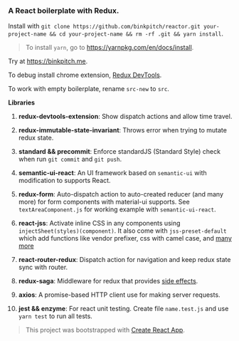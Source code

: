 ### A React boilerplate with Redux.

Install with ```git clone https://github.com/binkpitch/reactor.git your-project-name && cd your-project-name && rm -rf .git && yarn install```. 
> To install ```yarn```, go to https://yarnpkg.com/en/docs/install.

Try at https://binkpitch.me.

To debug install chrome extension, [Redux DevTools](https://chrome.google.com/webstore/detail/redux-devtools/lmhkpmbekcpmknklioeibfkpmmfibljd).

To work with empty boilerplate, rename ```src-new``` to ```src```.

**Libraries**

1. **redux-devtools-extension**: Show dispatch actions and allow time travel.

2. **redux-immutable-state-invariant**: Throws error when trying to mutate redux state.

3. **standard && precommit**: Enforce standardJS (Standard Style) check when run ```git commit``` and ```git push```.

4. **semantic-ui-react**: An UI framework based on ```semantic-ui``` with modification to supports React.

5. **redux-form**: Auto-dispatch action to auto-created reducer (and many more) for form components with material-ui supports. See ```textAreaComponent.js``` for working example with ```semantic-ui-react```.

6. **react-jss**: Activate inline CSS in any components using ```injectSheet(styles)(component)```. It also come with ```jss-preset-default``` which add functions like vendor prefixer, css with camel case, and [many more](https://github.com/cssinjs/jss-preset-default)

7. **react-router-redux**: Dispatch action for navigation and keep redux state sync with router.

8. **redux-saga**: Middleware for redux that provides [side effects](http://redux.js.org/docs/faq/Actions.html#actions-side-effects).

9. **axios**: A promise-based HTTP client use for making server requests.

10. **jest && enzyme**: For react unit testing. Create file ```name.test.js``` and use ```yarn test``` to run all tests.

> This project was bootstrapped with [Create React App](https://github.com/facebookincubator/create-react-app).
